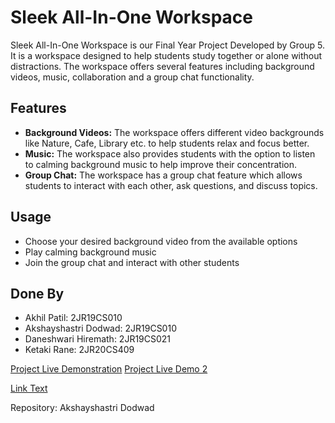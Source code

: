 # Sleek All-In-One Workspace

Sleek All-In-One Workspace is our Final Year Project Developed by Group 5. It is a workspace designed to help students study together or alone without distractions. The workspace offers several features including background videos, music, collaboration and a group chat functionality.

## Features
- **Background Videos:** The workspace offers different video backgrounds like Nature, Cafe, Library etc. to help students relax and focus better.
- **Music:** The workspace also provides students with the option to listen to calming background music to help improve their concentration.
- **Group Chat:** The workspace has a group chat feature which allows students to interact with each other, ask questions, and discuss topics.


## Usage
- Choose your desired background video from the available options
- Play calming background music
- Join the group chat and interact with other students

## Done By
- Akhil Patil: 2JR19CS010
- Akshayshastri Dodwad: 2JR19CS010
- Daneshwari Hiremath: 2JR19CS021
- Ketaki Rane: 2JR20CS409

[Project Live Demonstration](https://app.studytogether.com/welcome)
[Project Live Demo 2](https://fiveable.me/session/sleek-all-in-one-workspace?id=NjM5ZGU2ZGEwNjAwZDViNmUwMDg2MTlh)

<a href="https://app.studytogether.com/welcome" target="_blank" onclick="window.open('your-link-url', 'newwindow', 'fullscreen=yes'); return false;">Link Text</a>


Repository: Akshayshastri Dodwad
